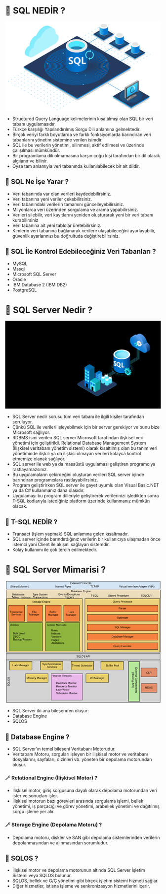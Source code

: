 # 🎯 SQL NEDİR ?

<img src = "https://github.com/rasitesdmr/SQL/blob/master/images/sql1.png">

* Structured Query Language kelimelerinin kısaltılmışı olan SQL bir veri tabanı uygulamasıdır.
* Türkçe karşılığı Yapılandırılmış Sorgu Dili anlamına gelmektedir.
* Birçok veriyi farklı boyutlarda ve farklı fonksiyonlarda barındıran veri tabanlarını yönetim sistemine verilen isimdir.
* SQL ile bu verilerin yönetimi, silinmesi, aktif edilmesi ve üzerinde çalışılması mümkündür.
* Bir programlama dili olmamasına karşın çoğu kişi tarafından bir dil olarak algılanır ve bilinir. 
* Oysa tam anlamıyla veri tabanında kullanılabilecek bir alt dildir. 

## 📌 SQL Ne İşe Yarar ?

* Veri tabanında var olan verileri kaydedebilirsiniz.
* Veri tabanına yeni veriler çekebilirsiniz.
* Veri tabanındaki verilerin tamamını güncelleyebilirsiniz.
* Milyonlarca veri üzerinden sorgulama ve arama yapabilirsiniz.
* Verileri silebilir, veri kayıtlarını yeniden oluşturarak yeni bir veri tabanı kurabilirsiniz
* Veri tabanına ait yeni tablolar üretebilirsiniz.
* Kimlerin veri tabanına bağlanarak verilere ulaşabileceğini ayarlayabilir, güvenlik ayarlarınızı bu doğrultuda değiştirebilirsiniz.

## 📌 SQL İle Kontrol Edebileceğiniz Veri Tabanları ? 

* MySQL
* Mssql
* Microsoft SQL Server
* Oracle
* IBM Database 2 (IBM DB2)
* PostgreSQL

# 🎯 SQL Server Nedir ?

<img src ="https://github.com/rasitesdmr/SQL/blob/master/images/sql2.jfif">

* SQL Server nedir sorusu tüm veri tabanı ile ilgili kişiler tarafından soruluyor.
* Çünkü SQL ile verileri işleyebilmek için bir server gerekiyor ve bunu bize Microsoft sağlıyor. 
* RDBMS ismi verilen SQL server Microsoft tarafından ilişkisel veri yönetimi için geliştirildi. Relational Database Management System (İlişkisel veritabanı yönetim sistemi) olarak kısaltılmış olan bu tanım veri yönetiminde ilişkili ya da ilişkisi olmayan verileri kolayca kontrol etmemize olanak sağlıyor.
* SQL server ile web ya da masaüstü uygulaması geliştiren programcıya rastlayamazsınız.
* Bu uygulamaların çekirdeğini oluşturan verileri SQL server içinde barındıran programcılara rastlayabilirsiniz.
* Program geliştirirken SQL server ile gayet uyumlu olan Visual Basic.NET ya da C# kullanmanız daha olasıdır.
* Uygulamayı bu program dilleriyle geliştirerek verilerinizi işledikten sonra T-SQL kodlarıyla istediğiniz platform üzerinde kullanmanız mümkün olacak.

## 📌 T-SQL NEDİR ? 

* Transact (işlem yapmak) SQL anlamına gelen kısaltmadır.
* SQL server içinde barındırdığınız verilerin bir kullanıcıya ulaşmadan önce istemci yani Client ile akışını sağlayan sistemdir.
* Kolay kullanımı ile çok tercih edilmektedir.

# 🎯 SQL Server Mimarisi ? 

<img src = "https://github.com/rasitesdmr/SQL/blob/master/images/sql3.png">

* SQL Server iki ana bileşenden oluşur:
* Database Engine
* SQLOS

## 📌  Database Engine ? 

* SQL Server'ın temel bileşeni Veritabanı Motorudur.
* Veritabanı Motoru, sorguları işleyen bir ilişkisel motor ve veritabanı dosyalarını, sayfaları, dizinleri vb. yöneten bir depolama motorundan oluşur.

### 🪄 Relational Engine (İlişkisel Motor) ?

 * İlişkisel motor, giriş sorgusuna dayalı olarak depolama motorundan veri ister ve sonuçları işler.
 * İlişkisel motorun bazı görevleri arasında sorgulama işlemi, bellek yönetimi, iş parçacığı ve görev yönetimi, arabellek yönetimi ve dağıtılmış sorgu işleme yer alır.

 ### 🪄 Storage Engine (Depolama Motoru) ?

 * Depolama motoru, diskler ve SAN gibi depolama sistemlerinden verilerin depolanmasından ve alınmasından sorumludur.

## 📌  SQLOS ?
* İlişkisel motor ve depolama motorunun altında SQL Server İşletim Sistemi veya SQLOS bulunur.
* SQLOS, bellek ve G/Ç yönetimi gibi birçok işletim sistemi hizmeti sağlar.
* Diğer hizmetler, istisna işleme ve senkronizasyon hizmetlerini içerir.


